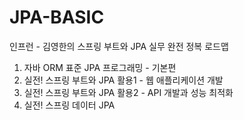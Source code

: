 # JPA-BASIC
인프런 - 김영한의 스프링 부트와 JPA 실무 완전 정복 로드맵
1. 자바 ORM 표준 JPA 프로그래밍 - 기본편
2. 실전! 스프링 부트와 JPA 활용1 - 웹 애플리케이션 개발
3. 실전! 스프링 부트와 JPA 활용2 - API 개발과 성능 최적화
4. 실전! 스프링 데이터 JPA
